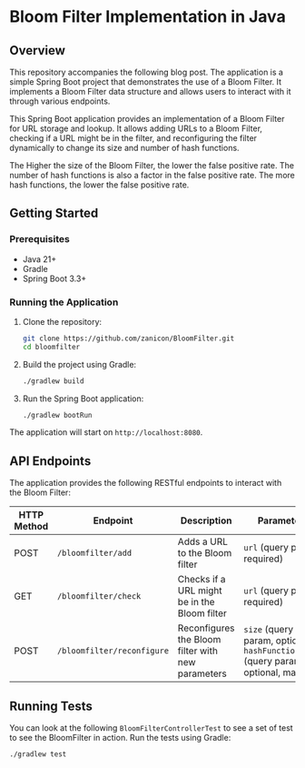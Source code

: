 # Bloom Filter Implementation in Java

## Overview
This repository accompanies the following blog post. The application is a simple Spring Boot project that demonstrates the use of a Bloom Filter. It implements a Bloom Filter data structure and allows users to interact with it through various endpoints.

This Spring Boot application provides an implementation of a Bloom Filter for URL storage and lookup. It allows adding URLs to a Bloom Filter, checking if a URL might be in the filter, and reconfiguring the filter dynamically to change its size and number of hash functions.

The Higher the size of the Bloom Filter, the lower the false positive rate. The number of hash functions is also a factor in the false positive rate. The more hash functions, the lower the false positive rate.

## Getting Started

### Prerequisites
- Java 21+
- Gradle
- Spring Boot 3.3+

### Running the Application
1. Clone the repository:
   ```sh
   git clone https://github.com/zanicon/BloomFilter.git
   cd bloomfilter
   ```
2. Build the project using Gradle:
   ```sh
   ./gradlew build
   ```
3. Run the Spring Boot application:
   ```sh
   ./gradlew bootRun
   ```

The application will start on `http://localhost:8080`.

## API Endpoints
The application provides the following RESTful endpoints to interact with the Bloom Filter:

| HTTP Method | Endpoint                 | Description                                        | Parameters |
|------------|-------------------------|----------------------------------------------------|------------|
| POST       | `/bloomfilter/add`       | Adds a URL to the Bloom filter                    | `url` (query param, required) |
| GET        | `/bloomfilter/check`     | Checks if a URL might be in the Bloom filter      | `url` (query param, required) |
| POST       | `/bloomfilter/reconfigure` | Reconfigures the Bloom filter with new parameters | `size` (query param, optional), `hashFunctionCount` (query param, optional, max: 8) |




## Running Tests
You can look at the following `BloomFilterControllerTest` to see a set of test to see the BloomFilter in action.
Run the tests using Gradle:
```sh
./gradlew test
```





